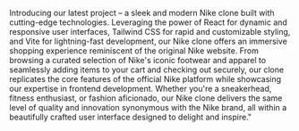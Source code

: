 Introducing our latest project – a sleek and modern Nike clone built with cutting-edge technologies. Leveraging the power of React for dynamic and responsive user interfaces, Tailwind CSS for rapid and customizable styling, and Vite for lightning-fast development, our Nike clone offers an immersive shopping experience reminiscent of the original Nike website. From browsing a curated selection of Nike's iconic footwear and apparel to seamlessly adding items to your cart and checking out securely, our clone replicates the core features of the official Nike platform while showcasing our expertise in frontend development. Whether you're a sneakerhead, fitness enthusiast, or fashion aficionado, our Nike clone delivers the same level of quality and innovation synonymous with the Nike brand, all within a beautifully crafted user interface designed to delight and inspire."
